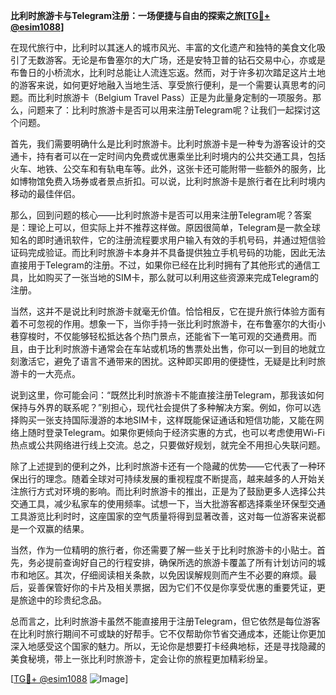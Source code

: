 **比利时旅游卡与Telegram注册：一场便捷与自由的探索之旅[[TG💪+ @esim1088](https://t.me/s/esim1088)]**

在现代旅行中，比利时以其迷人的城市风光、丰富的文化遗产和独特的美食文化吸引了无数游客。无论是布鲁塞尔的大广场，还是安特卫普的钻石交易中心，亦或是布鲁日的小桥流水，比利时总能让人流连忘返。然而，对于许多初次踏足这片土地的游客来说，如何更好地融入当地生活、享受旅行便利，是一个需要认真思考的问题。而比利时旅游卡（Belgium Travel Pass）正是为此量身定制的一项服务。那么，问题来了：比利时旅游卡是否可以用来注册Telegram呢？让我们一起探讨这个问题。

首先，我们需要明确什么是比利时旅游卡。比利时旅游卡是一种专为游客设计的交通卡，持有者可以在一定时间内免费或优惠乘坐比利时境内的公共交通工具，包括火车、地铁、公交车和有轨电车等。此外，这张卡还可能附带一些额外的服务，比如博物馆免费入场券或者景点折扣。可以说，比利时旅游卡是旅行者在比利时境内移动的最佳伴侣。

那么，回到问题的核心——比利时旅游卡是否可以用来注册Telegram呢？答案是：理论上可以，但实际上并不推荐这样做。原因很简单，Telegram是一款全球知名的即时通讯软件，它的注册流程要求用户输入有效的手机号码，并通过短信验证码完成验证。而比利时旅游卡本身并不具备提供独立手机号码的功能，因此无法直接用于Telegram的注册。不过，如果你已经在比利时拥有了其他形式的通信工具，比如购买了一张当地的SIM卡，那么就可以利用这些资源来完成Telegram的注册。

当然，这并不是说比利时旅游卡就毫无价值。恰恰相反，它在提升旅行体验方面有着不可忽视的作用。想象一下，当你手持一张比利时旅游卡，在布鲁塞尔的大街小巷穿梭时，不仅能够轻松抵达各个热门景点，还能省下一笔可观的交通费用。而且，由于比利时旅游卡通常会在车站或机场的售票处出售，你可以一到目的地就立刻激活它，避免了语言不通带来的困扰。这种即买即用的便捷性，无疑是比利时旅游卡的一大亮点。

说到这里，你可能会问：“既然比利时旅游卡不能直接注册Telegram，那我该如何保持与外界的联系呢？”别担心，现代社会提供了多种解决方案。例如，你可以选择购买一张支持国际漫游的本地SIM卡，这样既能保证通话和短信功能，又能在网络上随时登录Telegram。如果你更倾向于经济实惠的方式，也可以考虑使用Wi-Fi热点或公共网络进行线上交流。总之，只要做好规划，就完全不用担心失联问题。

除了上述提到的便利之外，比利时旅游卡还有一个隐藏的优势——它代表了一种环保出行的理念。随着全球对可持续发展的重视程度不断提高，越来越多的人开始关注旅行方式对环境的影响。而比利时旅游卡的推出，正是为了鼓励更多人选择公共交通工具，减少私家车的使用频率。试想一下，当大批游客都选择乘坐环保型交通工具游览比利时时，这座国家的空气质量将得到显著改善，这对每一位游客来说都是一个双赢的结果。

当然，作为一位精明的旅行者，你还需要了解一些关于比利时旅游卡的小贴士。首先，务必提前查询好自己的行程安排，确保所选的旅游卡覆盖了所有计划访问的城市和地区。其次，仔细阅读相关条款，以免因误解规则而产生不必要的麻烦。最后，妥善保管好你的卡片及相关票据，因为它们不仅是你享受优惠的重要凭证，更是旅途中的珍贵纪念品。

总而言之，比利时旅游卡虽然不能直接用于注册Telegram，但它依然是每位游客在比利时旅行期间不可或缺的好帮手。它不仅帮助你节省交通成本，还能让你更加深入地感受这个国家的魅力。所以，无论你是想要打卡经典地标，还是寻找隐藏的美食秘境，带上一张比利时旅游卡，定会让你的旅程更加精彩纷呈。

[[TG💪+ @esim1088](https://t.me/s/esim1088) ![Image](https://i.postimg.cc/4NQfJmqS/Snipaste-2025-05-13-00-14-12.png)]